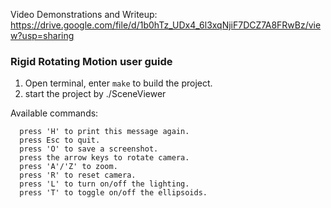 Video Demonstrations and Writeup:
https://drive.google.com/file/d/1b0hTz_UDx4_6l3xqNjiF7DCZ7A8FRwBz/view?usp=sharing

### Rigid Rotating Motion user guide


1. Open terminal, enter `make` to build the project.
2. start the project by ./SceneViewer

Available commands:

      press 'H' to print this message again.
      press Esc to quit.
      press 'O' to save a screenshot.
      press the arrow keys to rotate camera.
      press 'A'/'Z' to zoom.
      press 'R' to reset camera.
      press 'L' to turn on/off the lighting.
      press 'T' to toggle on/off the ellipsoids. 

